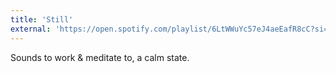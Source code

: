 ```yaml
---
title: 'Still'
external: 'https://open.spotify.com/playlist/6LtWWuYc57eJ4aeEafR8cC?si=224a417d94be4f4d'
---
```

Sounds to work & meditate to, a calm state.
